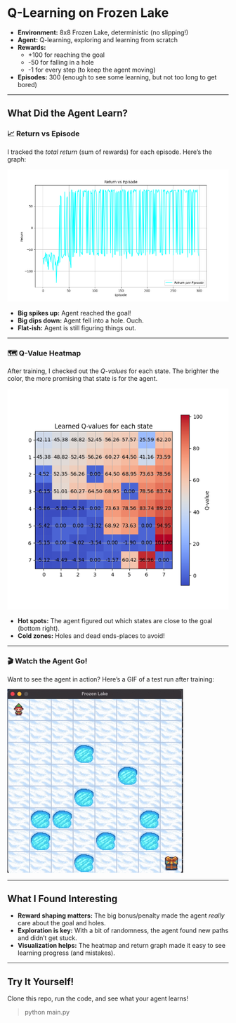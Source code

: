 # Q-Learning on Frozen Lake

- **Environment:** 8x8 Frozen Lake, deterministic (no slipping!)
- **Agent:** Q-learning, exploring and learning from scratch
- **Rewards:**  
  - +100 for reaching the goal  
  - -50 for falling in a hole  
  - -1 for every step (to keep the agent moving)
- **Episodes:** 300 (enough to see some learning, but not too long to get bored)

---

## What Did the Agent Learn?

### 📈 Return vs Episode

I tracked the *total return* (sum of rewards) for each episode. Here’s the graph:

![Return vs Episode](output/Return_Episode.png)

- **Big spikes up:** Agent reached the goal!
- **Big dips down:** Agent fell into a hole. Ouch.
- **Flat-ish:** Agent is still figuring things out.

---

### 🗺️ Q-Value Heatmap

After training, I checked out the *Q-values* for each state. The brighter the color, the more promising that state is for the agent.

![Q-values Heatmap](output/Q_value.png)

- **Hot spots:** The agent figured out which states are close to the goal (bottom right).
- **Cold zones:** Holes and dead ends-places to avoid!

---

### 🎬 Watch the Agent Go!

Want to see the agent in action? Here’s a GIF of a test run after training:

![Frozen Lake Agent Demo](output/demo.gif)


---

## What I Found Interesting

- **Reward shaping matters:** The big bonus/penalty made the agent *really* care about the goal and holes.
- **Exploration is key:** With a bit of randomness, the agent found new paths and didn’t get stuck.
- **Visualization helps:** The heatmap and return graph made it easy to see learning progress (and mistakes).

---

## Try It Yourself!

Clone this repo, run the code, and see what your agent learns!  

> python main.py 

